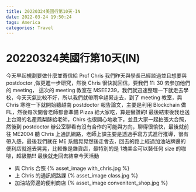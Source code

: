 ```yaml
---
title: 20220324美國行第10天-IN
date: 2022-03-24 19:50:24
tags: America
categories: Travel
---
```

# 20220324美國行第10天(IN)

今天早起規劃要做什麼並寄信給 Prof Chris 我們昨天與學長已經談過並且想要與 postdoctor ,做更進一步研究，然後 Chris 很快就回信，要我們 11: 30 去參加他們的 meeting， 這次的 meeting 教室在 MSEE239，我們就迅速整理一下就走去學校，今天天氣比較不好，所以我們就帶雨傘趕緊走去，到了 meeting 教室，與 Chris 寒暄一下就開始聽越南 postdoctor 報告論文，主要是利用 Blockchain 做 FL，然後每次開會老師都會準備 Pizza 給大家吃，算是蠻讚的! 最後結束後我也送上台灣的名產鳳梨酥給老師，Chirs 也很開心地收下，並且大家一起拍張大合照，然後到 postdoctor 辦公室聊看有沒有合作的可能與方向，聊得很愉快，最後就前往 ME2004 聽 Chris 上通訊網路，老師上課主要是透過手寫方式進行推導，很有帶入感，最後我們就在 ME 系館晃晃然後走會去，回去的路上經過加油站牌邊的便利店就進去晃晃，比較像是雜貨店，最特別的是 1塊美金可以裝任何 size 的咖啡，超級酷!!! 最後就走回去結束今天活動

- 與 Chris 合照
    {% asset_image with_chris.jpg %}
- 上 Chris 的通訊網路課
    {% asset_image class.jpg %}
- 加油站旁邊的便利商店
    {% asset_image convenitent_shop.jpg %}